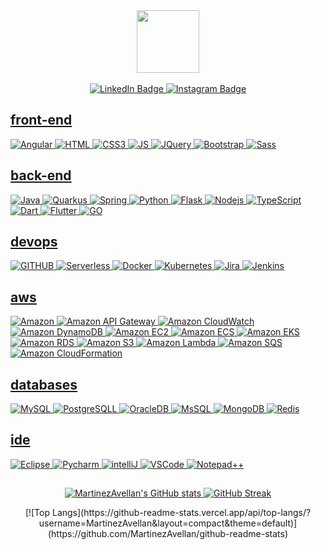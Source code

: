 <div id="header" align="center">
  <img src="https://media.giphy.com/media/M9gbBd9nbDrOTu1Mqx/giphy.gif" width="100"/>
</div>
</br>
<div id="badges" align="center">
  <a href="https://br.linkedin.com/in/martinezavellan">
    <img src="https://img.shields.io/badge/LinkedIn-blue?style=for-the-badge&logo=linkedin&logoColor=white" alt="LinkedIn Badge"/>
  </a>
  <a href="https://instagram.com/mc1r_redhead">
    <img src="https://img.shields.io/badge/Instagram-%23E4405F.svg?style=for-the-badge&logo=Instagram&logoColor=white" alt="Instagram Badge"/> 
</div>


## front-end
![Angular](https://img.shields.io/badge/Angular-DD0031?style=for-the-badge&logo=angular&logoColor=white)
![HTML](https://img.shields.io/badge/HTML-239120?style=for-the-badge&logo=html5&logoColor=white)
![CSS3](https://img.shields.io/badge/CSS-239120?&style=for-the-badge&logo=css3&logoColor=white)
![JS](https://img.shields.io/badge/JavaScript-F7DF1E?style=for-the-badge&logo=javascript&logoColor=black)
![JQuery](https://img.shields.io/badge/jQuery-0769AD?style=for-the-badge&logo=jquery&logoColor=white)
![Bootstrap](https://img.shields.io/badge/Bootstrap-563D7C?style=for-the-badge&logo=bootstrap&logoColor=white)
![Sass](https://img.shields.io/static/v1?style=for-the-badge&message=Sass&color=CC6699&logo=Sass&logoColor=FFFFFF&label=)

## back-end
![Java](https://img.shields.io/badge/Java-ED8B00?style=for-the-badge&logo=java&logoColor=white)
![Quarkus](https://img.shields.io/static/v1?style=for-the-badge&message=Quarkus&color=0D1C2C&logo=quarkus&logoColor=FF9900&label=)
![Spring](https://img.shields.io/badge/Spring-6DB33F?style=for-the-badge&logo=spring&logoColor=white)
![Python](https://img.shields.io/badge/Python-3776AB?style=for-the-badge&logo=python&logoColor=white)
![Flask](https://img.shields.io/badge/Flask-000000?style=for-the-badge&logo=flask&logoColor=white)
![Nodejs](https://img.shields.io/badge/Node.js-43853D?style=for-the-badge&logo=node.js&logoColor=white)
![TypeScript](https://img.shields.io/badge/TypeScript-007ACC?style=for-the-badge&logo=typescript&logoColor=white)
![Dart](https://img.shields.io/badge/Dart-0175C2?style=for-the-badge&logo=dart&logoColor=white)
![Flutter](https://img.shields.io/badge/Flutter-02569B?style=for-the-badge&logo=flutter&logoColor=white)
![GO](https://img.shields.io/badge/Go-00ADD8?style=for-the-badge&logo=go&logoColor=white)

## devops
![GITHUB](https://img.shields.io/badge/GitHub-100000?style=for-the-badge&logo=github&logoColor=white)
![Serverless](https://img.shields.io/static/v1?style=for-the-badge&message=Serverless&color=FD5750&logo=Serverless&logoColor=FFFFFF&label=)
![Docker](https://img.shields.io/badge/docker-%230db7ed.svg?style=for-the-badge&logo=docker&logoColor=white)
![Kubernetes](https://img.shields.io/badge/kubernetes-%23326ce5.svg?style=for-the-badge&logo=kubernetes&logoColor=white)
![Jira](https://img.shields.io/badge/Jira-0052CC?style=for-the-badge&logo=Jira&logoColor=white)
![Jenkins](https://img.shields.io/badge/Jenkins-D24939?style=for-the-badge&logo=Jenkins&logoColor=white)

## aws
![Amazon](https://img.shields.io/badge/Amazon_AWS-232F3E?style=for-the-badge&logo=amazon-aws&logoColor=white)
![Amazon API Gateway](https://img.shields.io/static/v1?style=for-the-badge&message=Amazon+API+Gateway&color=FF4F8B&logo=Amazon+API+Gateway&logoColor=FFFFFF&label=)
![Amazon CloudWatch](https://img.shields.io/static/v1?style=for-the-badge&message=Amazon+CloudWatch&color=FF4F8B&logo=Amazon+CloudWatch&logoColor=FFFFFF&label=)
![Amazon DynamoDB](https://img.shields.io/static/v1?style=for-the-badge&message=Amazon+DynamoDB&color=4053D6&logo=Amazon+DynamoDB&logoColor=FFFFFF&label=)
![Amazon EC2](https://img.shields.io/static/v1?style=for-the-badge&message=Amazon+EC2&color=222222&logo=Amazon+EC2&logoColor=FF9900&label=)
![Amazon ECS](https://img.shields.io/static/v1?style=for-the-badge&message=Amazon+ECS&color=222222&logo=Amazon+ECS&logoColor=FF9900&label=)
![Amazon EKS](https://img.shields.io/static/v1?style=for-the-badge&message=Amazon+EKS&color=222222&logo=Amazon+EKS&logoColor=FF9900&label=)
![Amazon RDS](https://img.shields.io/static/v1?style=for-the-badge&message=Amazon+RDS&color=527FFF&logo=Amazon+RDS&logoColor=FFFFFF&label=)
![Amazon S3](https://img.shields.io/static/v1?style=for-the-badge&message=Amazon+S3&color=569A31&logo=Amazon+S3&logoColor=FFFFFF&label=)
![Amazon Lambda](https://img.shields.io/static/v1?style=for-the-badge&message=Amazon+Lambda&color=569A31&logo=AWS+Lambda&logoColor=FFFFFF&label=)
![Amazon SQS](https://img.shields.io/static/v1?style=for-the-badge&message=Amazon+SQS&color=FF4F8B&logo=Amazon+SQS&logoColor=FFFFFF&label=)
![Amazon CloudFormation](https://img.shields.io/static/v1?style=for-the-badge&message=Amazon+CloudFormation&color=222222&logo=amazon-aws&logoColor=FF9900&label=)

## databases
![MySQL](https://img.shields.io/badge/MySQL-00000F?style=for-the-badge&logo=mysql&logoColor=white)
![PostgreSQLL](https://img.shields.io/badge/PostgreSQL-316192?style=for-the-badge&logo=postgresql&logoColor=white)
![OracleDB](https://img.shields.io/badge/Oracle-F80000?style=for-the-badge&logo=Oracle&logoColor=white)
![MsSQL](https://img.shields.io/badge/Microsoft_SQL_Server-CC2927?style=for-the-badge&logo=microsoft-sql-server&logoColor=white)
![MongoDB](https://img.shields.io/badge/MongoDB-4EA94B?style=for-the-badge&logo=mongodb&logoColor=white)
![Redis](https://img.shields.io/static/v1?style=for-the-badge&message=Redis&color=DC382D&logo=Redis&logoColor=FFFFFF&label=)

## ide
![Eclipse](https://img.shields.io/badge/Eclipse-2C2255?style=for-the-badge&logo=eclipse&logoColor=white)
![Pycharm](https://img.shields.io/badge/PyCharm-000000.svg?&style=for-the-badge&logo=PyCharm&logoColor=white)
![intelliJ](https://img.shields.io/badge/IntelliJ_IDEA-000000.svg?style=for-the-badge&logo=intellij-idea&logoColor=white)
![VSCode](https://img.shields.io/badge/Visual_Studio_Code-0078D4?style=for-the-badge&logo=visual%20studio%20code&logoColor=white)
![Notepad++](	https://img.shields.io/badge/Notepad++-90E59A.svg?style=for-the-badge&logo=notepad%2B%2B&logoColor=black)

## 
<div id="stats" align="center">

![MartinezAvellan's GitHub stats](https://github-readme-stats.vercel.app/api?username=MartinezAvellan&theme=default&show_icons=true)
[![GitHub Streak](http://github-readme-streak-stats.herokuapp.com?user=MartinezAvellan&date_format=j%2Fn%5B%2FY%5D)](https://git.io/streak-stats)

</div>
<div id="langs" align="center">
  [![Top Langs](https://github-readme-stats.vercel.app/api/top-langs/?username=MartinezAvellan&layout=compact&theme=default)](https://github.com/MartinezAvellan/github-readme-stats)
</div>

